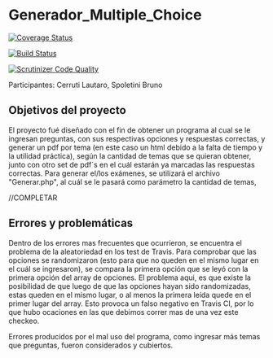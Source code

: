 # Generador_Multiple_Choice

[![Coverage Status](https://coveralls.io/repos/github/LautaroCerruti/Generador_Multiple_Choice/badge.svg?branch=master)](https://coveralls.io/github/LautaroCerruti/Generador_Multiple_Choice?branch=master)

[![Build Status](https://travis-ci.org/LautaroCerruti/Generador_Multiple_Choice.svg?branch=master)](https://travis-ci.org/LautaroCerruti/Generador_Multiple_Choice)

[![Scrutinizer Code Quality](https://scrutinizer-ci.com/g/LautaroCerruti/Generador_Multiple_Choice/badges/quality-score.png?b=master)](https://scrutinizer-ci.com/g/LautaroCerruti/Generador_Multiple_Choice/?branch=master)

Participantes: Cerruti Lautaro, Spoletini Bruno

## Objetivos del proyecto
El proyecto fué diseñado con el fin de obtener un programa al cual se le ingresan preguntas, con sus respectivas opciones y respuestas correctas, y generar un pdf por tema (en este caso un html debido a la falta de tiempo y la utilidad práctica), según la cantidad de temas que se quieran obtener, junto con otro set de pdf´s en el cuál estarán ya marcadas las respuestas correctas.
Para generar el/los exámenes, se utilizará el archivo "Generar.php", al cuál se le pasará como parámetro la cantidad de temas, 

//COMPLETAR
## Errores y problemáticas
Dentro de los errores mas frecuentes que ocurrieron, se encuentra el problema de la aleatoriedad en los test de Travis.
Para comprobar que las opciones se randomizaron (esto para que no queden en el mismo lugar en el cuál se ingresaron), se compara la primera opción que se leyó con la primera opción del array de opciones. El problema aqui, es que existe la posibilidad de que luego de que las opciones hayan sido randomizadas, estas queden en el mismo lugar, o al menos la primera leída quede en el primer lugar del array.
Esto provoca un falso negativo en Travis CI, por lo que hubo ocaciones en las que debimos correr mas de una vez este checkeo.

Errores producidos por el mal uso del programa, como ingresar más temas que preguntas, fueron considerados y cubiertos.
